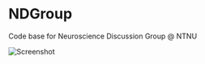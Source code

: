 # NDGroup
Code base for Neuroscience Discussion Group @ NTNU

![Screenshot](https://i.imgur.com/wPKw8JB.jpg)
